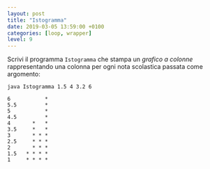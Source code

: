```yaml
---
layout: post
title: "Istogramma"
date: 2019-03-05 13:59:00 +0100
categories: [loop, wrapper]
level: 9
---
```


Scrivi il programma `Istogramma` che stampa un *grafico a colonne* rappresentando una colonna per ogni nota scolastica passata come argomento:

```text
java Istogramma 1.5 4 3.2 6

6           *
5.5         *
5           *
4.5         *
4       *   *
3.5     *   *
3       * * *
2.5     * * *
2       * * *
1.5   * * * * 
1     * * * *
```